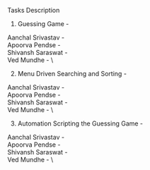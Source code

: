 Tasks Description  


1. Guessing Game - 

Aanchal Srivastav - \
Apoorva Pendse - \
Shivansh Saraswat - \
Ved Mundhe - \

2. Menu Driven Searching and Sorting - 

Aanchal Srivastav - \
Apoorva Pendse - \
Shivansh Saraswat - \
Ved Mundhe - \

3. Automation Scripting the Guessing Game - 

Aanchal Srivastav - \
Apoorva Pendse - \
Shivansh Saraswat - \
Ved Mundhe - \
